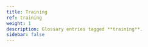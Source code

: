 ```yaml
---
title: Training
ref: training
weight: 1
description: Glossary entries tagged **training**.
sidebar: false
---
```


